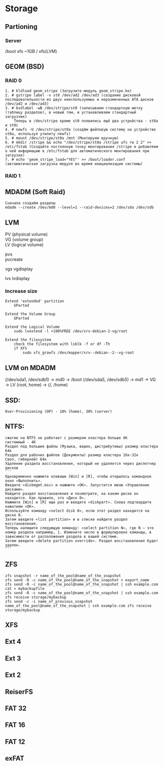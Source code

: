 # Storage
## Partioning
### Server
/boot   xfs     ~1GB
/       xfs(LVM)

## GEOM (BSD)
### RAID 0
```
1. # kldload geom_stripe (Загрузите модуль geom_stripe.ko)
2. # gstripe label -v st0 /dev/ad2 /dev/ad3 (создание дисковой последовательности из двух неиспользуемых и неразмеченных ATA дисков /dev/ad2 и /dev/ad3)
3. # bsdlabel -wB /dev/stripe/st0 (записываем стандартную метку (таблицу разделов), в новый том, и устанавливаем стандартный загрузчик)
    Теперь в /dev/stripe кроме st0 появились ещё два устройства - st0a и st0c
4. # newfs -U /dev/stripe/st0a (создём файловую систему на устройстве st0a, используя утилиту newfs)
5. # mount /dev/stripe/st0a /mnt (Монтируем вручную)
6. # mkdir /stripe && echo "/dev/stripe/st0a /stripe ufs rw 2 2" >> /etc/fstab (Создайте постоянную точку монтирования /stripe и добавляем о ней информацию в /etc/fstab для автоматического монтирования при загрузке)
7. # echo 'geom_stripe_load="YES"' >> /boot/loader.conf (автоматическая загрузка модуля во время инициализации системы)
```

### RAID 1

## MDADM (Soft Raid)
```
Сначала создаём разделы
mdadm --create /dev/md0 --level=1 --raid-devices=2 /dev/sda /dev/sdb
```

## LVM
PV (physical volume)  
VG (volume group)  
LV (logical volume)  

pvs  
pvcreate

vgs
vgdisplay

lvs
lvdisplay

### Increase size
```
Extend 'extended' partition
    GParted

Extend the Volume Group
    GParted

Extend the Logical Volume
    sudo lvextend -l +100%FREE /dev/srv-debian-2-vg/root

Extend the filesystem
    check the filesystem with lsblk -f or df -Th
    if XFS
        sudo xfs_growfs /dev/mapper/srv--debian--2--vg-root
```

## LVM on MDADM
(/dev/sda1, /dev/sdb1) -> md0 -> /boot
(/dev/sda5, /dev/sdb5) -> md1 -> VG -> LV (root, home) -> (/, /home)

## SSD:
    Over-Provisioning (OP) - 10% (home), 30% (server)

## NTFS:
    сжатие на NTFS не работает с размером кластера больше 4К
    системный - 4К
    Раздел под большие файлы (Музыка, видео, дистрибутивы) размер кластера 64к
    Раздел для рабочих файлов (Документы) размер кластера 16к-32к
    Своп, гибернейт 64к
    Удаление раздела восстановления, который не удаляется через диспетчер дисков
    ```
    Одновременно нажмите клавиши [Win] и [R], чтобы открылось командное окно «Выполнить».
    Введите «diskmgmt.msc» и нажмите «OK». Запустится меню «Управление дисками».
    Найдите раздел восстановления и посмотрите, на каком диске он находится. Как правило, это «Диск 0».
    Нажмите [Win] и [R] еще раз и введите «diskpart». Снова подтвердите нажатием «OK».
    Используйте команду «select disk 0», если этот раздел находится на диске 0.
    Затем введите «list partition» и в списке найдите раздел восстановления.
    Теперь напишите следующую команду: «select partition N», где N — это номер раздела например, 1. Измените число в формулировке команды, в зависимости от расположения раздела в вашей системе.
    Затем введите «delete partition override». Раздел восстановления будет удален.
    ```

## ZFS
```
zfs snapshot -r name_of_the_pool@name_of_the_snapshot
zfs send -R -c name_of_the_pool@name_of_the_snapshot > export_name
zfs send -R -c name_of_the_pool@name_of_the_snapshot | ssh example.com cat > mybackupfile
zfs send -R -c name_of_the_pool@name_of_the_snapshot | ssh example.com zfs receive storage/mybackup
zfs send -c -i name_of_previous_snapshot name_of_the_pool@name_of_the_snapshot | ssh example.com zfs receive storage/mybackup
```

## XFS
## Ext 4
## Ext 3
## Ext 2
## ReiserFS
## FAT 32
## FAT 16
## FAT 12
## exFAT